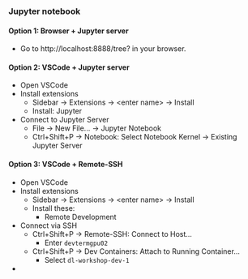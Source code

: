 

### Jupyter notebook

#### Option 1: Browser + Jupyter server

- Go to http://localhost:8888/tree? in your browser.

#### Option 2: VSCode + Jupyter server

- Open VSCode
- Install extensions
  - Sidebar → Extensions → \<enter name\> → Install
  - Install: Jupyter
- Connect to Jupyter Server
  - File → New File... → Jupyter Notebook
  - Ctrl+Shift+P → Notebook: Select Notebook Kernel → Existing Jupyter Server

#### Option 3: VSCode + Remote-SSH

- Open VSCode
- Install extensions
  - Sidebar → Extensions → \<enter name\> → Install
  - Install these:
    - Remote Development
- Connect via SSH
  - Ctrl+Shift+P → Remote-SSH: Connect to Host...
    - Enter `devtermgpu02`  <!-- TODO -->
  - Ctrl+Shift+P → Dev Containers: Attach to Running Container...
    - Select `dl-workshop-dev-1`
- 